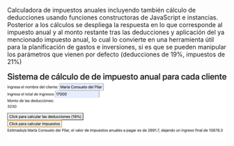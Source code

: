 Calculadora de impuestos anuales incluyendo también cálculo de deducciones usando funciones constructoras de JavaScript e instancias.
Posterior a los cálculos se despliega la respuesta en lo que corresponde al impuesto anual y al monto restante tras las deducciones y aplicación del ya mencionado impuesto anual, lo cual lo convierte en una herramienta útil para la planificación de gastos e inversiones, si es que se pueden manipular los parámetros que vienen por defecto (deducciones de 19%, impuestos de 21%)

<img src="Captura de Pantalla 2022-08-09 a la(s) 09.57.57.png">
